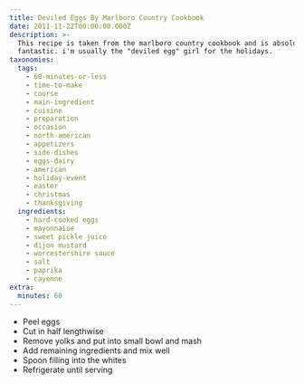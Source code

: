 ```yaml
---
title: Deviled Eggs By Marlboro Country Cookbook
date: 2011-11-22T00:00:00.000Z
description: >-
  This recipe is taken from the marlboro country cookbook and is absolutely
  fantastic. i'm usually the "deviled egg" girl for the holidays.
taxonomies:
  tags:
    - 60-minutes-or-less
    - time-to-make
    - course
    - main-ingredient
    - cuisine
    - preparation
    - occasion
    - north-american
    - appetizers
    - side-dishes
    - eggs-dairy
    - american
    - holiday-event
    - easter
    - christmas
    - thanksgiving
  ingredients:
    - hard-cooked eggs
    - mayonnaise
    - sweet pickle juice
    - dijon mustard
    - worcestershire sauce
    - salt
    - paprika
    - cayenne
extra:
  minutes: 60
---
```

 - Peel eggs
 - Cut in half lengthwise
 - Remove yolks and put into small bowl and mash
 - Add remaining ingredients and mix well
 - Spoon filling into the whites
 - Refrigerate until serving
